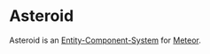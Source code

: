 Asteroid
========

Asteroid is an
[Entity-Component-System](http://en.wikipedia.org/wiki/Entity_component_system)
for
[Meteor](http://www.meteor.com/).
